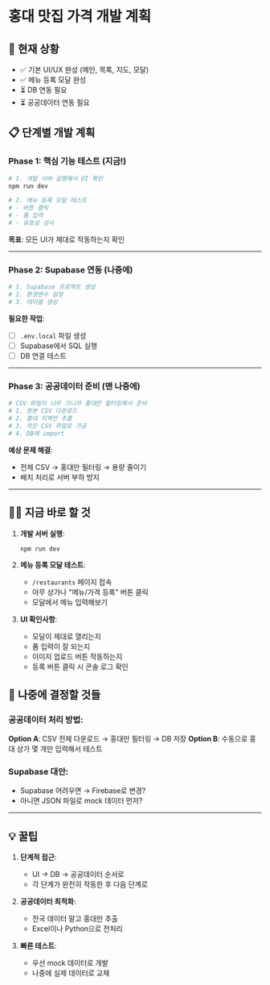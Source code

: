 # 홍대 맛집 가격 개발 계획

## 🎯 현재 상황
- ✅ 기본 UI/UX 완성 (메인, 목록, 지도, 모달)
- ✅ 메뉴 등록 모달 완성
- ⏳ DB 연동 필요
- ⏳ 공공데이터 연동 필요

## 📋 단계별 개발 계획

### Phase 1: 핵심 기능 테스트 (지금!)
```bash
# 1. 개발 서버 실행해서 UI 확인
npm run dev

# 2. 메뉴 등록 모달 테스트
# - 버튼 클릭
# - 폼 입력
# - 유효성 검사
```

**목표**: 모든 UI가 제대로 작동하는지 확인

---

### Phase 2: Supabase 연동 (나중에)
```bash
# 1. Supabase 프로젝트 생성
# 2. 환경변수 설정
# 3. 테이블 생성
```

**필요한 작업**:
- [ ] `.env.local` 파일 생성
- [ ] Supabase에서 SQL 실행
- [ ] DB 연결 테스트

---

### Phase 3: 공공데이터 준비 (맨 나중에)
```bash
# CSV 파일이 너무 크니까 홍대만 필터링해서 준비
# 1. 원본 CSV 다운로드 
# 2. 홍대 지역만 추출
# 3. 작은 CSV 파일로 가공
# 4. DB에 import
```

**예상 문제 해결**:
- 전체 CSV → 홍대만 필터링 → 용량 줄이기
- 배치 처리로 서버 부하 방지

---

## 🏃‍♂️ 지금 바로 할 것

1. **개발 서버 실행**:
   ```bash
   npm run dev
   ```

2. **메뉴 등록 모달 테스트**:
   - `/restaurants` 페이지 접속
   - 아무 상가나 "메뉴/가격 등록" 버튼 클릭
   - 모달에서 메뉴 입력해보기

3. **UI 확인사항**:
   - 모달이 제대로 열리는지
   - 폼 입력이 잘 되는지
   - 이미지 업로드 버튼 작동하는지
   - 등록 버튼 클릭 시 콘솔 로그 확인

## 🤔 나중에 결정할 것들

### 공공데이터 처리 방법:
**Option A**: CSV 전체 다운로드 → 홍대만 필터링 → DB 저장
**Option B**: 수동으로 홍대 상가 몇 개만 입력해서 테스트

### Supabase 대안:
- Supabase 어려우면 → Firebase로 변경?
- 아니면 JSON 파일로 mock 데이터 먼저?

---

## 💡 꿀팁

1. **단계적 접근**: 
   - UI → DB → 공공데이터 순서로
   - 각 단계가 완전히 작동한 후 다음 단계로

2. **공공데이터 최적화**:
   - 전국 데이터 말고 홍대만 추출
   - Excel이나 Python으로 전처리

3. **빠른 테스트**:
   - 우선 mock 데이터로 개발
   - 나중에 실제 데이터로 교체 